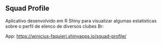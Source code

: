 

## Squad Profile 

Aplicativo desenvolvido em R Shiny para visualizar algumas estatísticas sobre o perfil de elenco de diversos clubes Br:

App: https://winicius-faquieri.shinyapps.io/squad-profile/

